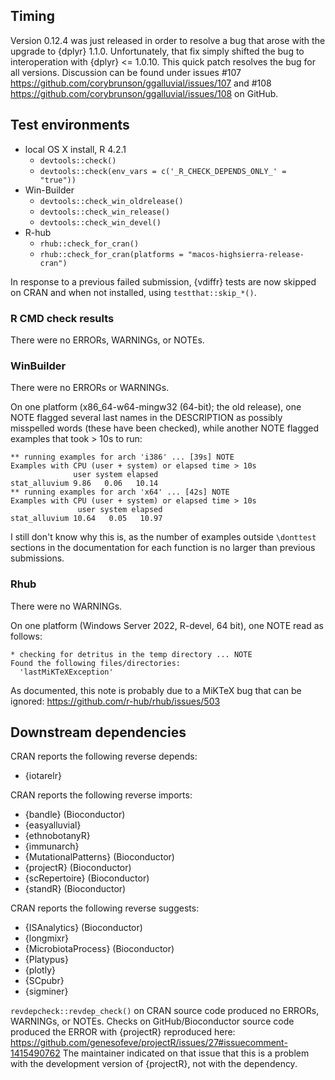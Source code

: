## Timing

Version 0.12.4 was just released in order to resolve a bug that arose with the upgrade to {dplyr} 1.1.0. Unfortunately, that fix simply shifted the bug to interoperation with {dplyr} <= 1.0.10. This quick patch resolves the bug for all versions. Discussion can be found under issues #107 <https://github.com/corybrunson/ggalluvial/issues/107> and #108 <https://github.com/corybrunson/ggalluvial/issues/108> on GitHub.

## Test environments

* local OS X install, R 4.2.1
  * `devtools::check()`
  * `devtools::check(env_vars = c('_R_CHECK_DEPENDS_ONLY_' = "true"))`
* Win-Builder
  * `devtools::check_win_oldrelease()`
  * `devtools::check_win_release()`
  * `devtools::check_win_devel()`
* R-hub
  * `rhub::check_for_cran()`
  * `rhub::check_for_cran(platforms = "macos-highsierra-release-cran")`

In response to a previous failed submission, {vdiffr} tests are now skipped on CRAN and when not installed, using `testthat::skip_*()`.

### R CMD check results

There were no ERRORs, WARNINGs, or NOTEs.

### WinBuilder

There were no ERRORs or WARNINGs.

On one platform (x86_64-w64-mingw32 (64-bit); the old release), one NOTE flagged several last names in the DESCRIPTION as possibly misspelled words (these have been checked), while another NOTE flagged examples that took > 10s to run:
```
** running examples for arch 'i386' ... [39s] NOTE
Examples with CPU (user + system) or elapsed time > 10s
              user system elapsed
stat_alluvium 9.86   0.06   10.14
** running examples for arch 'x64' ... [42s] NOTE
Examples with CPU (user + system) or elapsed time > 10s
               user system elapsed
stat_alluvium 10.64   0.05   10.97
```
I still don't know why this is, as the number of examples outside `\donttest` sections in the documentation for each function is no larger than previous submissions.

### Rhub

There were no WARNINGs.

On one platform (Windows Server 2022, R-devel, 64 bit), one NOTE read as follows:
```
* checking for detritus in the temp directory ... NOTE
Found the following files/directories:
  'lastMiKTeXException'
```
As documented, this note is probably due to a MiKTeX bug that can be ignored:
<https://github.com/r-hub/rhub/issues/503>

## Downstream dependencies

CRAN reports the following reverse depends:

- {iotarelr}

CRAN reports the following reverse imports:

- {bandle} (Bioconductor)
- {easyalluvial}
- {ethnobotanyR}
- {immunarch}
- {MutationalPatterns} (Bioconductor)
- {projectR} (Bioconductor)
- {scRepertoire} (Bioconductor)
- {standR} (Bioconductor)

CRAN reports the following reverse suggests:

- {ISAnalytics} (Bioconductor)
- {longmixr}
- {MicrobiotaProcess} (Bioconductor)
- {Platypus}
- {plotly}
- {SCpubr}
- {sigminer}

`revdepcheck::revdep_check()` on CRAN source code produced no ERRORs, WARNINGs, or NOTEs. Checks on GitHub/Bioconductor source code produced the ERROR with {projectR} reproduced here: <https://github.com/genesofeve/projectR/issues/27#issuecomment-1415490762>
The maintainer indicated on that issue that this is a problem with the development version of {projectR}, not with the dependency.
